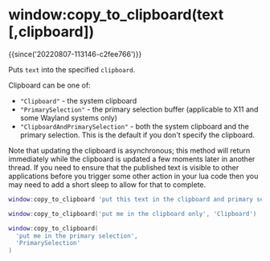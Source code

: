 # window:copy_to_clipboard(text \[,clipboard\])

{{since('20220807-113146-c2fee766')}}

Puts `text` into the specified `clipboard`.

Clipboard can be one of:

* `"Clipboard"` - the system clipboard
* `"PrimarySelection"` - the primary selection buffer (applicable to X11 and some Wayland systems only)
* `"ClipboardAndPrimarySelection"` - both the system clipboard and the primary selection.  This is the default if you don't specify the clipboard.

Note that updating the clipboard is asynchronous; this method will return
immediately while the clipboard is updated a few moments later in another
thread. If you need to ensure that the published text is visible to other
applications before you trigger some other action in your lua code then you may
need to add a short sleep to allow for that to complete.

```lua
window:copy_to_clipboard 'put this text in the clipboard and primary selection!'
```

```lua
window:copy_to_clipboard('put me in the clipboard only', 'Clipboard')
```

```lua
window:copy_to_clipboard(
  'put me in the primary selection',
  'PrimarySelection'
)
```

